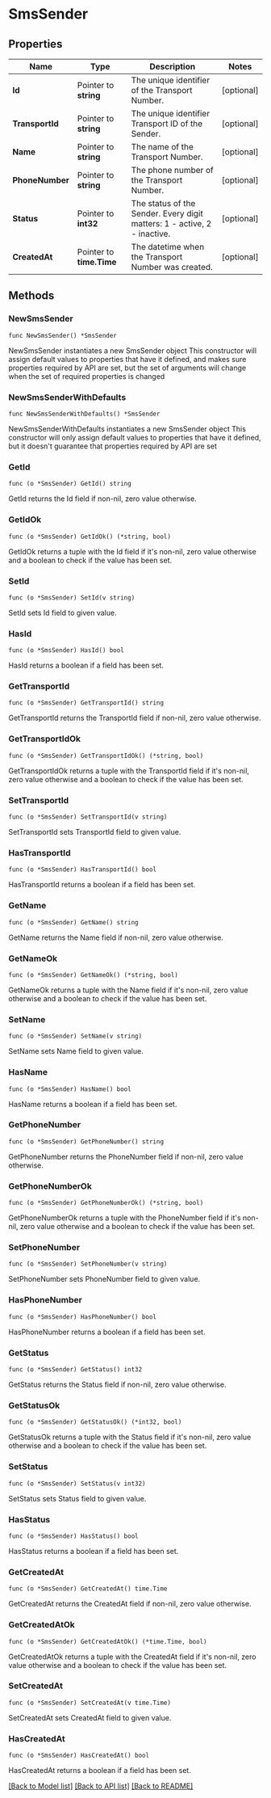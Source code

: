 # SmsSender

## Properties

Name | Type | Description | Notes
------------ | ------------- | ------------- | -------------
**Id** | Pointer to **string** | The unique identifier of the Transport Number. | [optional] 
**TransportId** | Pointer to **string** | The unique identifier Transport ID of the Sender. | [optional] 
**Name** | Pointer to **string** | The name of the Transport Number. | [optional] 
**PhoneNumber** | Pointer to **string** | The phone number of the Transport Number. | [optional] 
**Status** | Pointer to **int32** | The status of the Sender. Every digit matters: 1 - active, 2 - inactive. | [optional] 
**CreatedAt** | Pointer to **time.Time** | The datetime when the Transport Number was created. | [optional] 

## Methods

### NewSmsSender

`func NewSmsSender() *SmsSender`

NewSmsSender instantiates a new SmsSender object
This constructor will assign default values to properties that have it defined,
and makes sure properties required by API are set, but the set of arguments
will change when the set of required properties is changed

### NewSmsSenderWithDefaults

`func NewSmsSenderWithDefaults() *SmsSender`

NewSmsSenderWithDefaults instantiates a new SmsSender object
This constructor will only assign default values to properties that have it defined,
but it doesn't guarantee that properties required by API are set

### GetId

`func (o *SmsSender) GetId() string`

GetId returns the Id field if non-nil, zero value otherwise.

### GetIdOk

`func (o *SmsSender) GetIdOk() (*string, bool)`

GetIdOk returns a tuple with the Id field if it's non-nil, zero value otherwise
and a boolean to check if the value has been set.

### SetId

`func (o *SmsSender) SetId(v string)`

SetId sets Id field to given value.

### HasId

`func (o *SmsSender) HasId() bool`

HasId returns a boolean if a field has been set.

### GetTransportId

`func (o *SmsSender) GetTransportId() string`

GetTransportId returns the TransportId field if non-nil, zero value otherwise.

### GetTransportIdOk

`func (o *SmsSender) GetTransportIdOk() (*string, bool)`

GetTransportIdOk returns a tuple with the TransportId field if it's non-nil, zero value otherwise
and a boolean to check if the value has been set.

### SetTransportId

`func (o *SmsSender) SetTransportId(v string)`

SetTransportId sets TransportId field to given value.

### HasTransportId

`func (o *SmsSender) HasTransportId() bool`

HasTransportId returns a boolean if a field has been set.

### GetName

`func (o *SmsSender) GetName() string`

GetName returns the Name field if non-nil, zero value otherwise.

### GetNameOk

`func (o *SmsSender) GetNameOk() (*string, bool)`

GetNameOk returns a tuple with the Name field if it's non-nil, zero value otherwise
and a boolean to check if the value has been set.

### SetName

`func (o *SmsSender) SetName(v string)`

SetName sets Name field to given value.

### HasName

`func (o *SmsSender) HasName() bool`

HasName returns a boolean if a field has been set.

### GetPhoneNumber

`func (o *SmsSender) GetPhoneNumber() string`

GetPhoneNumber returns the PhoneNumber field if non-nil, zero value otherwise.

### GetPhoneNumberOk

`func (o *SmsSender) GetPhoneNumberOk() (*string, bool)`

GetPhoneNumberOk returns a tuple with the PhoneNumber field if it's non-nil, zero value otherwise
and a boolean to check if the value has been set.

### SetPhoneNumber

`func (o *SmsSender) SetPhoneNumber(v string)`

SetPhoneNumber sets PhoneNumber field to given value.

### HasPhoneNumber

`func (o *SmsSender) HasPhoneNumber() bool`

HasPhoneNumber returns a boolean if a field has been set.

### GetStatus

`func (o *SmsSender) GetStatus() int32`

GetStatus returns the Status field if non-nil, zero value otherwise.

### GetStatusOk

`func (o *SmsSender) GetStatusOk() (*int32, bool)`

GetStatusOk returns a tuple with the Status field if it's non-nil, zero value otherwise
and a boolean to check if the value has been set.

### SetStatus

`func (o *SmsSender) SetStatus(v int32)`

SetStatus sets Status field to given value.

### HasStatus

`func (o *SmsSender) HasStatus() bool`

HasStatus returns a boolean if a field has been set.

### GetCreatedAt

`func (o *SmsSender) GetCreatedAt() time.Time`

GetCreatedAt returns the CreatedAt field if non-nil, zero value otherwise.

### GetCreatedAtOk

`func (o *SmsSender) GetCreatedAtOk() (*time.Time, bool)`

GetCreatedAtOk returns a tuple with the CreatedAt field if it's non-nil, zero value otherwise
and a boolean to check if the value has been set.

### SetCreatedAt

`func (o *SmsSender) SetCreatedAt(v time.Time)`

SetCreatedAt sets CreatedAt field to given value.

### HasCreatedAt

`func (o *SmsSender) HasCreatedAt() bool`

HasCreatedAt returns a boolean if a field has been set.


[[Back to Model list]](../README.md#documentation-for-models) [[Back to API list]](../README.md#documentation-for-api-endpoints) [[Back to README]](../README.md)


